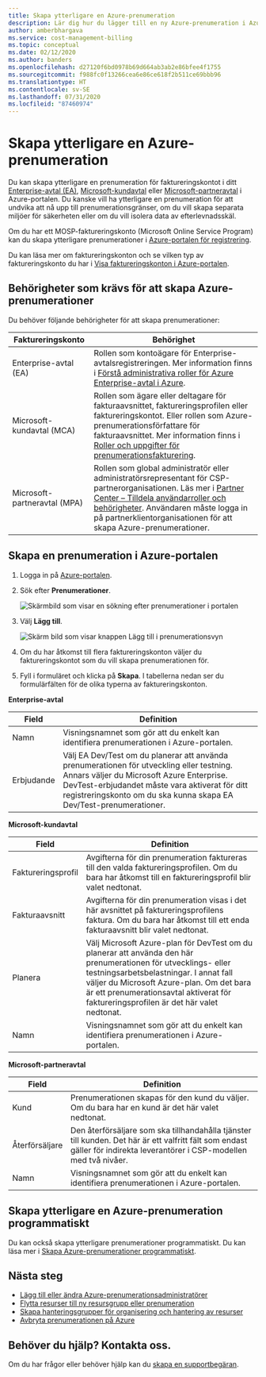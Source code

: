 ```yaml
---
title: Skapa ytterligare en Azure-prenumeration
description: Lär dig hur du lägger till en ny Azure-prenumeration i Azure-portalen. Se information om faktureringskontoformulär och visa fler tillgängliga resurser.
author: amberbhargava
ms.service: cost-management-billing
ms.topic: conceptual
ms.date: 02/12/2020
ms.author: banders
ms.openlocfilehash: d27120f6bd0978b69d664ab3ab2e86bfee4f1755
ms.sourcegitcommit: f988fc0f13266cea6e86ce618f2b511ce69bbb96
ms.translationtype: HT
ms.contentlocale: sv-SE
ms.lasthandoff: 07/31/2020
ms.locfileid: "87460974"
---
```

# <a name="create-an-additional-azure-subscription"></a>Skapa ytterligare en Azure-prenumeration

Du kan skapa ytterligare en prenumeration för faktureringskontot i ditt [Enterprise-avtal (EA)](https://azure.microsoft.com/pricing/enterprise-agreement/), [Microsoft-kundavtal](https://azure.microsoft.com/pricing/purchase-options/microsoft-customer-agreement/) eller [Microsoft-partneravtal](https://www.microsoft.com/licensing/news/introducing-microsoft-partner-agreement) i Azure-portalen. Du kanske vill ha ytterligare en prenumeration för att undvika att nå upp till prenumerationsgränser, om du vill skapa separata miljöer för säkerheten eller om du vill isolera data av efterlevnadsskäl.

Om du har ett MOSP-faktureringskonto (Microsoft Online Service Program) kan du skapa ytterligare prenumerationer i [Azure-portalen för registrering](https://account.azure.com/signup?offer=ms-azr-0003p).

Du kan läsa mer om faktureringskonton och se vilken typ av faktureringskonto du har i [Visa faktureringskonton i Azure-portalen](view-all-accounts.md).

## <a name="permission-required-to-create-azure-subscriptions"></a>Behörigheter som krävs för att skapa Azure-prenumerationer

Du behöver följande behörigheter för att skapa prenumerationer:

|Faktureringskonto  |Behörighet  |
|---------|---------|
|Enterprise-avtal (EA) |  Rollen som kontoägare för Enterprise-avtalsregistreringen. Mer information finns i [Förstå administrativa roller för Azure Enterprise-avtal i Azure](understand-ea-roles.md).    |
|Microsoft-kundavtal (MCA) |  Rollen som ägare eller deltagare för fakturaavsnittet, faktureringsprofilen eller faktureringskontot. Eller rollen som Azure-prenumerationsförfattare för fakturaavsnittet.  Mer information finns i [Roller och uppgifter för prenumerationsfakturering](understand-mca-roles.md#subscription-billing-roles-and-tasks).    |
|Microsoft-partneravtal (MPA) |   Rollen som global administratör eller administratörsrepresentant för CSP-partnerorganisationen. Läs mer i [Partner Center – Tilldela användarroller och behörigheter](https://docs.microsoft.com/partner-center/permissions-overview).  Användaren måste logga in på partnerklientorganisationen för att skapa Azure-prenumerationer.   |

## <a name="create-a-subscription-in-the-azure-portal"></a>Skapa en prenumeration i Azure-portalen

1. Logga in på [Azure-portalen](https://portal.azure.com).
1. Sök efter **Prenumerationer**.

   ![Skärmbild som visar en sökning efter prenumerationer i portalen](./media/create-subscription/billing-search-subscription-portal.png)

1. Välj **Lägg till**.

   ![Skärm bild som visar knappen Lägg till i prenumerationsvyn](./media/create-subscription/subscription-add.png)

1. Om du har åtkomst till flera faktureringskonton väljer du faktureringskontot som du vill skapa prenumerationen för.

1. Fyll i formuläret och klicka på **Skapa**. I tabellerna nedan ser du formulärfälten för de olika typerna av faktureringskonton.

**Enterprise-avtal**

|Field  |Definition  |
|---------|---------|
|Namn     | Visningsnamnet som gör att du enkelt kan identifiera prenumerationen i Azure-portalen.  |
|Erbjudande     | Välj EA Dev/Test om du planerar att använda prenumerationen för utveckling eller testning. Annars väljer du Microsoft Azure Enterprise. DevTest-erbjudandet måste vara aktiverat för ditt registreringskonto om du ska kunna skapa EA Dev/Test-prenumerationer.|

**Microsoft-kundavtal**

|Field  |Definition  |
|---------|---------|
|Faktureringsprofil     | Avgifterna för din prenumeration faktureras till den valda faktureringsprofilen. Om du bara har åtkomst till en faktureringsprofil blir valet nedtonat.     |
|Fakturaavsnitt     | Avgifterna för din prenumeration visas i det här avsnittet på faktureringsprofilens faktura. Om du bara har åtkomst till ett enda fakturaavsnitt blir valet nedtonat.  |
|Planera     | Välj Microsoft Azure-plan för DevTest om du planerar att använda den här prenumerationen för utvecklings- eller testningsarbetsbelastningar. I annat fall väljer du Microsoft Azure-plan. Om det bara är ett prenumerationsavtal aktiverat för faktureringsprofilen är det här valet nedtonat.  |
|Namn     | Visningsnamnet som gör att du enkelt kan identifiera prenumerationen i Azure-portalen.  |

**Microsoft-partneravtal**

|Field  |Definition  |
|---------|---------|
|Kund    | Prenumerationen skapas för den kund du väljer. Om du bara har en kund är det här valet nedtonat.  |
|Återförsäljare    | Den återförsäljare som ska tillhandahålla tjänster till kunden. Det här är ett valfritt fält som endast gäller för indirekta leverantörer i CSP-modellen med två nivåer. |
|Namn     | Visningsnamnet som gör att du enkelt kan identifiera prenumerationen i Azure-portalen.  |

## <a name="create-an-additional-azure-subscription-programmatically"></a>Skapa ytterligare en Azure-prenumeration programmatiskt

Du kan också skapa ytterligare prenumerationer programmatiskt. Du kan läsa mer i [Skapa Azure-prenumerationer programmatiskt](../../azure-resource-manager/management/programmatically-create-subscription.md).

## <a name="next-steps"></a>Nästa steg

- [Lägg till eller ändra Azure-prenumerationsadministratörer](add-change-subscription-administrator.md)
- [Flytta resurser till ny resursgrupp eller prenumeration](../../azure-resource-manager/management/move-resource-group-and-subscription.md)
- [Skapa hanteringsgrupper för organisering och hantering av resurser](../../governance/management-groups/create.md)
- [Avbryta prenumerationen på Azure](cancel-azure-subscription.md)

## <a name="need-help-contact-us"></a>Behöver du hjälp? Kontakta oss.

Om du har frågor eller behöver hjälp kan du [skapa en supportbegäran](https://go.microsoft.com/fwlink/?linkid=2083458).
